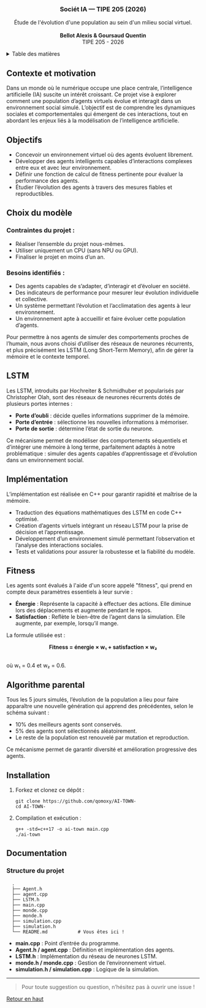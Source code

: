 <a name="readme-top"></a>

<div align="center">
  <h3 align="center">Sociét IA — TIPE 205 (2026)</h3>

  <p align="center">
    Étude de l'évolution d'une population au sein d'un milieu social virtuel.<br>
    <br>
    <b>Bellot Alexis & Goursaud Quentin</b>
    <br>
    TIPE 205 - 2026
    <br>
  </p>
</div>

<!-- TABLE OF CONTENTS -->
<details>
  <summary>Table des matières</summary>
  <ol>
    <li><a href="#contexte-et-motivation">Contexte et motivation</a></li>
    <li><a href="#objectifs">Objectifs</a></li>
    <li><a href="#choix-du-modèle">Choix du modèle</a></li>
    <li><a href="#prérequis">Prérequis</a></li>
    <li><a href="#lstm">LSTM</a></li>
    <li><a href="#implémentation">Implémentation</a></li>
    <li><a href="#fitness">Fitness</a></li>
    <li><a href="#algorithme-parental">Algorithme parental</a></li>
    <li><a href="#installation">Installation</a></li>
    <li><a href="#documentation">Documentation</a></li>
    <li><a href="#contribuer">Contribuer</a></li>
    <li><a href="#license">Licence</a></li>
    <li><a href="#contact">Contact</a></li>
  </ol>
</details>

## Contexte et motivation

Dans un monde où le numérique occupe une place centrale, l’intelligence artificielle (IA) suscite un intérêt croissant. Ce projet vise à explorer comment une population d’agents virtuels évolue et interagit dans un environnement social simulé. L’objectif est de comprendre les dynamiques sociales et comportementales qui émergent de ces interactions, tout en abordant les enjeux liés à la modélisation de l’intelligence artificielle.

## Objectifs

- Concevoir un environnement virtuel où des agents évoluent librement.
- Développer des agents intelligents capables d’interactions complexes entre eux et avec leur environnement.
- Définir une fonction de calcul de fitness pertinente pour évaluer la performance des agents.
- Étudier l’évolution des agents à travers des mesures fiables et reproductibles.

## Choix du modèle

### Contraintes du projet :
- Réaliser l’ensemble du projet nous-mêmes.
- Utiliser uniquement un CPU (sans NPU ou GPU).
- Finaliser le projet en moins d’un an.

### Besoins identifiés :
- Des agents capables de s’adapter, d’interagir et d’évoluer en société.
- Des indicateurs de performance pour mesurer leur évolution individuelle et collective.
- Un système permettant l’évolution et l’acclimatation des agents à leur environnement.
- Un environnement apte à accueillir et faire évoluer cette population d’agents.

Pour permettre à nos agents de simuler des comportements proches de l’humain, nous avons choisi d’utiliser des réseaux de neurones récurrents, et plus précisément les LSTM (Long Short-Term Memory), afin de gérer la mémoire et le contexte temporel.

## LSTM

Les LSTM, introduits par Hochreiter & Schmidhuber et popularisés par Christopher Olah, sont des réseaux de neurones récurrents dotés de plusieurs portes internes :
- **Porte d’oubli** : décide quelles informations supprimer de la mémoire.
- **Porte d’entrée** : sélectionne les nouvelles informations à mémoriser.
- **Porte de sortie** : détermine l’état de sortie du neurone.

Ce mécanisme permet de modéliser des comportements séquentiels et d’intégrer une mémoire à long terme, parfaitement adaptés à notre problématique : simuler des agents capables d’apprentissage et d’évolution dans un environnement social.

## Implémentation

L’implémentation est réalisée en C++ pour garantir rapidité et maîtrise de la mémoire.
- Traduction des équations mathématiques des LSTM en code C++ optimisé.
- Création d’agents virtuels intégrant un réseau LSTM pour la prise de décision et l’apprentissage.
- Développement d’un environnement simulé permettant l’observation et l’analyse des interactions sociales.
- Tests et validations pour assurer la robustesse et la fiabilité du modèle.

## Fitness

Les agents sont évalués à l'aide d'un score appelé "fitness", qui prend en compte deux paramètres essentiels à leur survie :
- **Énergie** : Représente la capacité à effectuer des actions. Elle diminue lors des déplacements et augmente pendant le repos.
- **Satisfaction** : Reflète le bien-être de l’agent dans la simulation. Elle augmente, par exemple, lorsqu’il mange.

La formule utilisée est :
<br>
<p align='center'><b>Fitness = énergie × w₁ + satisfaction × w₂</b></p>
<br>
où w₁ = 0.4 et w₂ = 0.6.

## Algorithme parental

Tous les 5 jours simulés, l’évolution de la population a lieu pour faire apparaître une nouvelle génération qui apprend des précédentes, selon le schéma suivant :
- 10% des meilleurs agents sont conservés.
- 5% des agents sont sélectionnés aléatoirement.
- Le reste de la population est renouvelé par mutation et reproduction.

Ce mécanisme permet de garantir diversité et amélioration progressive des agents.

## Installation

1. Forkez et clonez ce dépôt :
    ```shell
    git clone https://github.com/qomoxy/AI-TOWN-
    cd AI-TOWN-
    ```

2. Compilation et exécution :
    ```shell
    g++ -std=c++17 -o ai-town main.cpp
    ./ai-town
    ```

## Documentation

### Structure du projet

```
  .
  ├── Agent.h
  ├── agent.cpp
  ├── LSTM.h
  ├── main.cpp
  ├── monde.cpp
  ├── monde.h 
  ├── simulation.cpp
  ├── simulation.h
  └── README.md           # Vous êtes ici !
```

- **main.cpp** : Point d’entrée du programme.
- **Agent.h / agent.cpp** : Définition et implémentation des agents.
- **LSTM.h** : Implémentation du réseau de neurones LSTM.
- **monde.h / monde.cpp** : Gestion de l’environnement virtuel.
- **simulation.h / simulation.cpp** : Logique de la simulation.

---

> Pour toute suggestion ou question, n’hésitez pas à ouvrir une issue !

<a href="#readme-top">Retour en haut</a>



